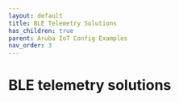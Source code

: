 ```yaml
---
layout: default
title: BLE Telemetry Solutions
has_children: true
parent: Aruba IoT Config Examples
nav_order: 3
---
```


# BLE telemetry solutions